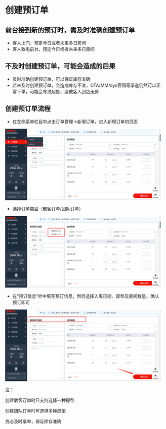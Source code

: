 # 创建预订单

## 前台接到新的预订时，需及时准确创建预订单

* 客人上门，预定今日或者未来多日房间
* 客人致电前台，预定今日或者未来多日房间

## 不及时创建预订单，可能会造成的后果

* 及时准确创建预订单，可以保证库存准确
* 若未及时创建预订单，会造成库存不准，OTA/MM/oyo官网等渠道仍然可以正常下单，可能会导致超售，造成客人到店无房

## 创建预订单流程

* 在左侧菜单栏目中点击订单管理→新增订单，进入新增订单的页面

![](../../.gitbook/assets/image%20%28303%29.png)

* 选择订单类型（散客订单/团队订单）

![](../../.gitbook/assets/image%20%28629%29.png)

* 在“预订信息”栏中填写预订信息，然后选择入离日期、房型及房间数量，确认预订即可

![](../../.gitbook/assets/image%20%2810%29.png)

注：

创建散客订单时只支持选择一种房型

创建团队订单时可选择多种房型

务必及时录单，保证库存准确



